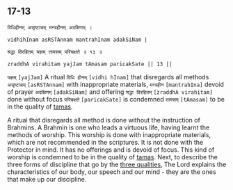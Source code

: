 ## 17-13


```shloka-sa
विधिहीनम् असृष्टान्नम् मन्त्रहीनम् अदक्षिणम् ।
```
```shloka-sa-hk
vidhihInam asRSTAnnam mantrahInam adakSiNam |
```
```shloka-sa
श्रद्धा विरहितम् यज्ञम् तामसम् परिचक्षते ॥ १३ ॥
```
```shloka-sa-hk
zraddhA virahitam yajJam tAmasam paricakSate || 13 ||
```

`यज्ञम्` `[yajJam]` A ritual `विधि हीनम्` `[vidhi hInam]` that disregards all methods `असृष्टान्नम्` `[asRSTAnnam]` with inappropriate materials, `मन्त्रहीन` `[mantrahIna]` devoid of prayer `अदक्षिणम्` `[adakSiNam]` and offering `श्रद्धा विरहितम्` `[zraddhA virahitam]` done without focus `परिचक्षते` `[paricakSate]` is condemned `तामसम्` `[tAmasam]` to be in the quality of [tamas](tamas).



A ritual that disregards all method is done without the instruction of Brahmins. A Brahmin is one who leads a virtuous life, having learnt the methods of worship. This worship is done with inappropriate materials, which are not recommended in the scriptures. It is not done with the Protector in mind. It has no offerings and is devoid of focus. This kind of worship is condemned to be in the quality of [tamas](tamas).
Next, to describe the three forms of discipline that go by the [three qualities](satva_rajas_tamas_effects), The Lord explains the characteristics of our body, our speech and our mind - they are the ones that make up our discipline.



